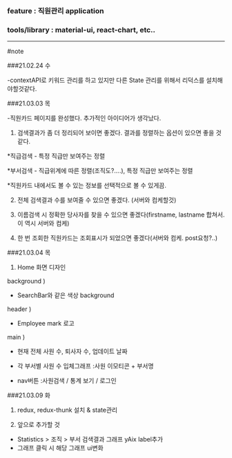 ### feature : 직원관리 application

### tools/library : material-ui, react-chart, etc..

---

#note

###21.02.24 수

-contextAPI로 키워드 관리를 하고 있지만 다른 State 관리를 위해서 리덕스를 설치해야할것같다.

###21.03.03 목

-직원카드 페이지를 완성했다. 추가적인 아이디어가 생각났다.

1. 검색결과가 좀 더 정리되어 보이면 좋겠다. 결과를 정렬하는 옵션이 있으면 좋을 것 같다.

\*직급검색 - 특정 직급만 보여주는 정렬

\*부서검색 - 직급위계에 따른 정렬(조직도?....), 특정 직급만 보여주는 정렬

\*직원카드 내에서도 볼 수 있는 정보를 선택적으로 볼 수 있게끔.

2. 전체 검색결과 수를 보여줄 수 있으면 좋겠다. (서버와 컴케할것)

3. 이름검색 시 정확한 당사자를 찾을 수 있으면 좋겠다(firstname, lastname 합쳐서. 이 역시 서버와 컴케)

4. 한 번 조회한 직원카드는 조회표시가 되었으면 좋겠다(서버와 컴케. post요청?..)

###21.03.04 목

1. Home 화면 디자인

background )

- SearchBar와 같은 색상 background

header )

- Employee mark 로고

main )

- 현재 전체 사원 수, 퇴사자 수, 업데이트 날짜
- 각 부서별 사원 수 입체그래프
  :사원 이모티콘 + 부서명

- nav버튼
  :사원검색 / 통계 보기 / 로그인

###21.03.09 화

1. redux, redux-thunk 설치 & state관리

2. 앞으로 추가할 것

- Statistics > 조직 > 부서 검색결과 그래프 yAix label추가
- 그래프 클릭 시 해당 그래프 ui변화
